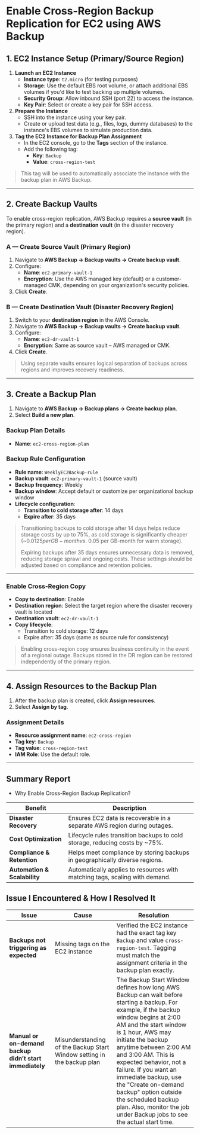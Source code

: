 # Enable Cross-Region Backup Replication for EC2 using AWS Backup

## **1. EC2 Instance Setup (Primary/Source Region)**

1. **Launch an EC2 Instance**
    - **Instance type**: `t2.micro` (for testing purposes)
    - **Storage**: Use the default EBS root volume, or attach additional EBS volumes if you'd like to test backing up multiple volumes.
    - **Security Group**: Allow inbound SSH (port 22) to access the instance.
    - **Key Pair**: Select or create a key pair for SSH access.
2. **Prepare the Instance**
    - SSH into the instance using your key pair.
    - Create or upload test data (e.g., files, logs, dummy databases) to the instance's EBS volumes to simulate production data.
3. **Tag the EC2 Instance for Backup Plan Assignment**
    - In the EC2 console, go to the **Tags** section of the instance.
    - Add the following tag:
        - **Key**: `Backup`
        - **Value**: `cross-region-test`

> This tag will be used to automatically associate the instance with the backup plan in AWS Backup.
> 

---

## **2. Create Backup Vaults**

To enable cross-region replication, AWS Backup requires a **source vault** (in the primary region) and a **destination vault** (in the disaster recovery region).

### **A — Create Source Vault (Primary Region)**

1. Navigate to **AWS Backup → Backup vaults → Create backup vault**.
2. Configure:
    - **Name**: `ec2-primary-vault-1`
    - **Encryption**: Use the AWS managed key (default) or a customer-managed CMK, depending on your organization's security policies.
3. Click **Create**.

### **B — Create Destination Vault (Disaster Recovery Region)**

1. Switch to your **destination region** in the AWS Console.
2. Navigate to **AWS Backup → Backup vaults → Create backup vault**.
3. Configure:
    - **Name**: `ec2-dr-vault-1`
    - **Encryption**: Same as source vault – AWS managed or CMK.
4. Click **Create**.

> Using separate vaults ensures logical separation of backups across regions and improves recovery readiness.
> 

---

## **3. Create a Backup Plan**

1. Navigate to **AWS Backup → Backup plans → Create backup plan**.
2. Select **Build a new plan**.

### **Backup Plan Details**

- **Name**: `ec2-cross-region-plan`

### **Backup Rule Configuration**

- **Rule name**: `WeeklyEC2Backup-rule`
- **Backup vault**: `ec2-primary-vault-1` (source vault)
- **Backup frequency**: Weekly
- **Backup window**: Accept default or customize per organizational backup window
- **Lifecycle configuration**:
    - **Transition to cold storage after**: 14 days
    - **Expire after**: 35 days

> Transitioning backups to cold storage after 14 days helps reduce storage costs by up to 75%, as cold storage is significantly cheaper (~$0.0125 per GB-month vs. ~$0.05 per GB-month for warm storage).
> 
> 
> Expiring backups after 35 days ensures unnecessary data is removed, reducing storage sprawl and ongoing costs. These settings should be adjusted based on compliance and retention policies.
> 

---

### **Enable Cross-Region Copy**

- **Copy to destination**: Enable
- **Destination region**: Select the target region where the disaster recovery vault is located
- **Destination vault**: `ec2-dr-vault-1`
- **Copy lifecycle**:
    - Transition to cold storage: 12 days
    - Expire after: 35 days (same as source rule for consistency)

> Enabling cross-region copy ensures business continuity in the event of a regional outage. Backups stored in the DR region can be restored independently of the primary region.
> 

---

## **4. Assign Resources to the Backup Plan**

1. After the backup plan is created, click **Assign resources**.
2. Select **Assign by tag**.

### **Assignment Details**

- **Resource assignment name**: `ec2-cross-region`
- **Tag key**: `Backup`
- **Tag value**: `cross-region-test`
- **IAM Role**: Use the default role.

---

## **Summary Report**

- Why Enable Cross-Region Backup Replication?

| Benefit | Description |
| --- | --- |
| **Disaster Recovery** | Ensures EC2 data is recoverable in a separate AWS region during outages. |
| **Cost Optimization** | Lifecycle rules transition backups to cold storage, reducing costs by ~75%. |
| **Compliance & Retention** | Helps meet compliance by storing backups in geographically diverse regions. |
| **Automation & Scalability** | Automatically applies to resources with matching tags, scaling with demand. |

## Issue I Encountered & How I Resolved It

| **Issue** | **Cause** | **Resolution** |
| --- | --- | --- |
| **Backups not triggering as expected** | Missing tags on the EC2 instance | Verified the EC2 instance had the exact tag key `Backup` and value `cross-region-test`. Tagging must match the assignment criteria in the backup plan exactly. |
| **Manual or on-demand backup didn’t start immediately** | Misunderstanding of the Backup Start Window setting in the backup plan | The Backup Start Window defines how long AWS Backup can wait before starting a backup. For example, if the backup window begins at 2:00 AM and the start window is 1 hour, AWS may initiate the backup anytime between 2:00 AM and 3:00 AM. This is expected behavior, not a failure. If you want an immediate backup, use the "Create on-demand backup" option outside the scheduled backup plan. Also, monitor the job under Backup jobs to see the actual start time. |
